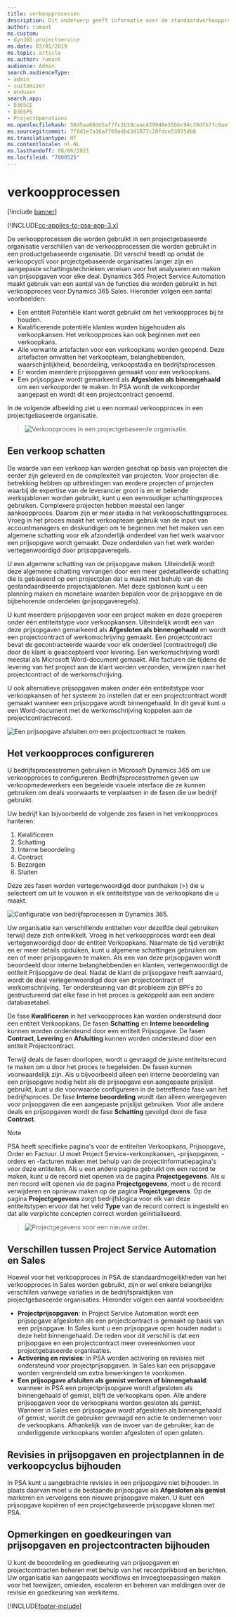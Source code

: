 ```yaml
---
title: verkoopprocessen
description: Dit onderwerp geeft informatie over de standaardverkoopprocessen.
author: rumant
ms.custom:
- dyn365-projectservice
ms.date: 03/01/2019
ms.topic: article
ms.author: rumant
audience: Admin
search.audienceType:
- admin
- customizer
- enduser
search.app:
- D365CE
- D365PS
- ProjectOperations
ms.openlocfilehash: 58d5aa68dd5af7fc2b39caac429948e55bbc94c39dfb7fc9ae15a37cc3c92ce6
ms.sourcegitcommit: 7f8d1e7a16af769adb43d1877c28fdce53975db8
ms.translationtype: HT
ms.contentlocale: nl-NL
ms.lasthandoff: 08/06/2021
ms.locfileid: "7000525"
---
```

# <a name="sales-processes"></a>verkoopprocessen

[!include [banner](../includes/psa-now-project-operations.md)]

[!INCLUDE[cc-applies-to-psa-app-3.x](../includes/cc-applies-to-psa-app-3x.md)]

De verkoopprocessen die worden gebruikt in een projectgebaseerde organisatie verschillen van de verkoopprocessen die worden gebruikt in een productgebaseerde organisatie. Dit verschil treedt op omdat de verkoopcycli voor projectgebaseerde organisaties langer zijn en aangepaste schattingstechnieken vereisen voor het analyseren en maken van prijsopgaven voor elke deal. Dynamics 365 Project Service Automation maakt gebruik van een aantal van de functies die worden gebruikt in het verkoopproces voor Dynamics 365 Sales. Hieronder volgen een aantal voorbeelden:

- Een entiteit Potentiële klant wordt gebruikt om het verkoopproces bij te houden.
- Kwalificerende potentiële klanten worden bijgehouden als verkoopkansen. Het verkoopproces kan ook beginnen met een verkoopkans.
- Alle verwante artefacten voor een verkoopkans worden geopend. Deze artefacten omvatten het verkoopteam, belanghebbenden, waarschijnlijkheid, beoordeling, verkoopstadia en bedrijfsprocessen.
- Er worden meerdere prijsopgaven gemaakt voor een verkoopkans.
- Een prijsopgave wordt gemarkeerd als **Afgesloten als binnengehaald** om een verkooporder te maken. In PSA wordt de verkooporder aangepast en wordt dit een projectcontract genoemd.

In de volgende afbeelding ziet u een normaal verkoopproces in een projectgebaseerde organisatie.

> ![Verkoopproces in een projectgebaseerde organisatie.](media/basic-guide-1.png)

## <a name="estimating-a-sale"></a>Een verkoop schatten
De waarde van een verkoop kan worden geschat op basis van projecten die eerder zijn geleverd en de complexiteit van projecten. Voor projecten die betrekking hebben op uitbreidingen van eerdere projecten of projecten waarbij de expertise van de leverancier groot is en er bekende werksjablonen worden gebruikt, kunt u een eenvoudiger schattingsproces gebruiken. Complexere projecten hebben meestal een langer aankoopproces. Daarom zijn er meer stadia in het verkoopschattingsproces. Vroeg in het proces maakt het verkoopteam gebruik van de input van accountmanagers en deskundigen om te beginnen met het maken van een algemene schatting voor elk afzonderlijk onderdeel van het werk waarvoor een prijsopgave wordt gemaakt. Deze onderdelen van het werk worden vertegenwoordigd door prijsopgaveregels. 

U een algemene schatting van de prijsopgave maken. Uiteindelijk wordt deze algemene schatting vervangen door een meer gedetailleerde schatting die is gebaseerd op een projectplan dat u maakt met behulp van de gestandaardiseerde projectsjablonen. Met deze sjablonen kunt u een planning maken en monetaire waarden bepalen voor de prijsopgave en de bijbehorende onderdelen (prijsopgaveregels). 

U kunt meerdere prijsopgaven voor een project maken en deze groeperen onder één entiteitstype voor verkoopkansen. Uiteindelijk wordt een van deze prijsopgaven gemarkeerd als **Afgesloten als binnengehaald** en wordt een projectcontract of werkomschrijving gemaakt. Een projectcontract bevat de gecontracteerde waarde voor elk onderdeel (contractregel) die door de klant is geaccepteerd voor levering. Een werkomschrijving wordt meestal als Microsoft Word-document gemaakt. Alle facturen die tijdens de levering van het project aan de klant worden verzonden, verwijzen naar het projectcontract of de werkomschrijving.

U ook alternatieve prijsopgaven maken onder één entiteitstype voor verkoopkansen of het systeem zo instellen dat er een projectcontract wordt gemaakt wanneer een prijsopgave wordt binnengehaald. In dit geval kunt u een Word-document met de werkomschrijving koppelen aan de projectcontractrecord.

![Een prijsopgave afsluiten om een projectcontract te maken.](media/basic-guide-2.png)

## <a name="configuring-the-sales-process"></a>Het verkoopproces configureren
U bedrijfsprocesstromen gebruiken in Microsoft Dynamics 365 om uw verkoopproces te configureren. Bedfrijfsprocesstromen geven uw verkoopmedewerkers een begeleide visuele interface die ze kunnen gebruiken om deals voorwaarts te verplaatsen in de fasen die uw bedrijf gebruikt.

Uw bedrijf kan bijvoorbeeld de volgende zes fasen in het verkoopproces hanteren:

1. Kwalificeren
2. Schatting
3. Interne beoordeling
4. Contract
5. Bezorgen
6. Sluiten

Deze zes fasen worden vertegenwoordigd door punthaken (\>) die u selecteert om uit te vouwen in elk entiteitstype van de verkoopkans die u maakt.

![Configuratie van bedrijfsprocessen in Dynamics 365.](media/basic-guide-3.png)
 
Uw organisatie kan verschillende entiteiten voor dezelfde deal gebruiken terwijl deze zich ontwikkelt. Vroeg in het verkoopproces wordt een deal vertegenwoordigd door de entiteit Verkoopkans. Naarmate de tijd verstrijkt en er meer details opduiken, kunt u algemene schattingen gebruiken om een of meer prijsopgaven te maken. Als een van deze prijsopgaven wordt beoordeeld door interne belanghebbenden en klanten, vertegenwoordigt de entiteit Prijsopgave de deal. Nadat de klant de prijsopgave heeft aanvaard, wordt de deal vertegenwoordigd door een projectcontract of werkomschrijving. Ter ondersteuning van dit probleem zijn BPFs zo gestructureerd dat elke fase in het proces is gekoppeld aan een andere databasetabel.

De fase **Kwalificeren** in het verkoopproces kan worden ondersteund door een entiteit Verkoopkans. De fasen **Schatting** en **Interne beoordeling** kunnen worden ondersteund door een entiteit Prijsopgave. De fasen **Contract**, **Levering** en **Afsluiting** kunnen worden ondersteund door een entiteit Projectcontract.

Terwijl deals de fasen doorlopen, wordt u gevraagd de juiste entiteitsrecord te maken om u door het proces te begeleiden. De fasen kunnen voorwaardelijk zijn. Als u bijvoorbeeld alleen een interne beoordeling van een prijsopgave nodig hebt als de prijsopgave een aangepaste prijslijst gebruikt, kunt u die voorwaarde configureren in de betreffende fase van het bedrijfsproces. De fase **Interne beoordeling** wordt dan alleen weergegeven voor prijsopgaven die een aangepaste prijslijst gebruiken. Voor alle andere deals en prijsopgaven wordt de fase **Schatting** gevolgd door de fase **Contract**.

> [!NOTE]
> PSA heeft specifieke pagina's voor de entiteiten Verkoopkans, Prijsopgave, Order en Factuur. U moet Project Service-verkoopkansen, -prijsopgaven, -orders en -facturen maken met behulp van de projectinformatiepagina's voor deze entiteiten. Als u een andere pagina gebruikt om een record te maken, kunt u de record niet openen via de pagina **Projectgegevens**. Als u een record wilt openen via de pagina **Projectgegevens**, moet u de record verwijderen en opnieuw maken op de pagina **Projectgegevens**. Op de pagina **Projectgegevens** zorgt bedrijfslogica voor elk van deze entiteitstypen ervoor dat het veld **Type** van de record correct is ingesteld en dat alle verplichte concepten correct worden geïnitialiseerd.

> ![Projectgegevens voor een nieuwe order.](media/basic-guide-4.png)
 
## <a name="differences-between-project-service-automation-and-sales"></a>Verschillen tussen Project Service Automation en Sales
Hoewel voor het verkoopproces in PSA de standaardmogelijkheden van het verkoopproces in Sales worden gebruikt, zijn er wel enkele belangrijke verschillen vanwege variaties in de bedrijfspraktijken van projectgebaseerde organisaties. Hieronder volgen een aantal voorbeelden:

- **Projectprijsopgaven**: in Project Service Automation wordt een prijsopgave afgesloten als een projectcontract is gemaakt op basis van een prijsopgave. In Sales kunt u een prijsopgave open houden nadat u deze hebt binnengehaald. De reden voor dit verschil is dat een prijsopgave en een projectcontract meer overeenkomen voor projectgebaseerde organisaties. 
- **Activering en revisies**: in PSA worden activering en revisies niet ondersteund voor projectprijsopgaven. In Sales kan een prijsopgave worden vergrendeld om extra bewerkingen te voorkomen.
- **Een prijsopgave afsluiten als gemist verloren of binnengehaald**: wanneer in PSA een projectprijsopgave wordt afgesloten als binnengehaald of gemist, blijft de verkoopkans open. Alle andere prijsopgaven voor de verkoopkans worden gesloten als gemist. Wanneer in Sales een prijsopgave wordt afgesloten als binnengehaald of gemist, wordt de gebruiker gevraagd een actie te ondernemen voor de verkoopkans. Afhankelijk van de invoer van de gebruiker, kan de onderliggende verkoopkans worden afgesloten of open gelaten.

## <a name="tracking-revisions-to-quotes-and-project-plans-in-the-sales-cycle"></a>Revisies in prijsopgaven en projectplannen in de verkoopcyclus bijhouden
In PSA kunt u aangebrachte revisies in een prijsopgave niet bijhouden. In plaats daarvan moet u de bestaande prijsopgave als **Afgesloten als gemist** markeren en vervolgens een nieuwe prijsopgave maken. U kunt een prijsopgave kopiëren of een projectgebaseerde prijsopgave klonen met PSA.

## <a name="tracking-comments-and-approvals-of-quotes-and-project-contracts"></a>Opmerkingen en goedkeuringen van prijsopgaven en projectcontracten bijhouden
U kunt de beoordeling en goedkeuring van prijsopgaven en projectcontracten beheren met behulp van het recordprikbord en berichten. Uw organisatie kan aangepaste workflows en invoegtoepassingen maken voor het toewijzen, omleiden, escaleren en beheren van meldingen over de revisie en goedkeuring van werkitems.


[!INCLUDE[footer-include](../includes/footer-banner.md)]